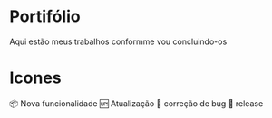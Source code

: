 # Portifólio
Aqui estão meus trabalhos conformme vou concluindo-os

# Icones

📦 Nova funcionalidade
🆙 Atualização
💓 correção de bug
🏁 release
